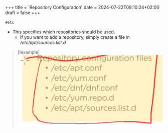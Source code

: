 +++
title = 'Repository Configuration'
date = 2024-07-22T09:10:24+02:00
draft = false
+++

    #etc 


- This specifies which repositories should be used.
	- If you want to add a repository, simply create a file in */etc/apt/sources.list.d*

>[!example]
![Pasted_image_20240501084739.png](/static/Pasted_image_20240501084739.png)